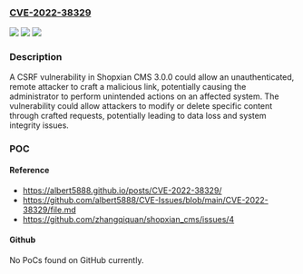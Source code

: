 ### [CVE-2022-38329](https://cve.mitre.org/cgi-bin/cvename.cgi?name=CVE-2022-38329)
![](https://img.shields.io/static/v1?label=Product&message=n%2Fa&color=blue)
![](https://img.shields.io/static/v1?label=Version&message=n%2Fa&color=blue)
![](https://img.shields.io/static/v1?label=Vulnerability&message=n%2Fa&color=brighgreen)

### Description

A CSRF vulnerability in Shopxian CMS 3.0.0 could allow an unauthenticated, remote attacker to craft a malicious link, potentially causing the administrator to perform unintended actions on an affected system. The vulnerability could allow attackers to modify or delete specific content through crafted requests, potentially leading to data loss and system integrity issues.

### POC

#### Reference
- https://albert5888.github.io/posts/CVE-2022-38329/
- https://github.com/albert5888/CVE-Issues/blob/main/CVE-2022-38329/file.md
- https://github.com/zhangqiquan/shopxian_cms/issues/4

#### Github
No PoCs found on GitHub currently.

